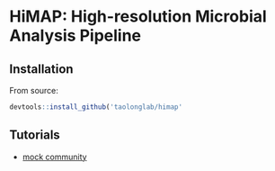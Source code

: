 # HiMAP: High-resolution Microbial Analysis Pipeline

## Installation

From source:
```R
devtools::install_github('taolonglab/himap'
```

## Tutorials

* [mock community](tutorial_mock.ipny)
